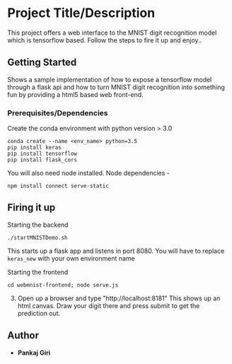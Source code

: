 # Project Title/Description
This project offers a web interface to the MNIST digit recognition model which is tensorflow based.
Follow the steps to fire it up and enjoy..


## Getting Started
Shows a sample implementation of how to expose a tensorflow model through a flask api and how to turn MNIST digit recognition into something fun by providing a html5 based web front-end.


### Prerequisites/Dependencies
Create the conda environment with python version > 3.0
```
conda create --name <env_name> python=3.5
pip install keras
pip install tensorflow
pip install flask_cors
```
You will also need node installed.
Node dependencies -
```
npm install connect serve-static
```
## Firing it up
Starting the backend

```
./startMNISTDemo.sh
```
This starts up a flask app and listens in port 8080.
You will have to replace ```keras_new``` with your own environment name


Starting the frontend
```
cd webmnist-frontend; node serve.js 
```

3) Open up a browser and type "http://localhost:8181"
This shows up an html canvas. Draw your digit there and press submit to get the prediction out.


## Author

* **Pankaj Giri**

